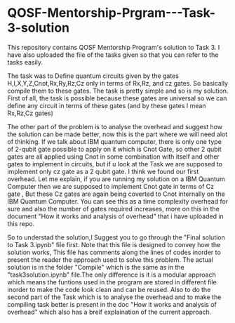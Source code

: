 # QOSF-Mentorship-Prgram---Task-3-solution
This repository contains QOSF Mentorship Program's solution to Task 3. I have also uploaded the file of the tasks given so that you can refer to the tasks easily.

The task was to Define quantum circuits given by the gates H,I,X,Y,Z,Cnot,Rx,Ry,Rz,Cz only in terms of Rx,Rz, and cz gates. So basically compile them to these gates. 
The task is pretty simple and so is my solution.
First of all, the task is possible because these gates are universal so we can define any circuit in terms of these gates (and by these gates I mean  Rx,Rz,Cz gates) 

The other part of the problem is to analyse the overhead and suggest how the solution can be made better, now this is the part where we will need alot of thinking. If we talk about IBM quantum computer, there is only one type of 2-qubit gate possible to apply on it which is Cnot Gate, so other 2 qubit gates are all applied using Cnot in some combination with itself and other gates to implement in circuits, but if u look at the Task we are supposed to implement only cz gate as a 2 qubit gate. I think we found our first overhead. Let me explain, if you are running my solution on a
IBM Quantum Computer then we are supposed to implement Cnot gate in terms of Cz gate , But these Cz gates are again being coverted to Cnot internally on the IBM Quantum Computer. You can see this as a time complexity overhead for sure and also the number of gates required increases, more on this in the document "How it works and analysis of overhead" that i have uploaded in this repo.

So to understad the solution,I Suggest you to go through the "Final solution to Task 3.ipynb" file first. Note that this file is designed to convey how the solution works, This file has comments along the lines of codes inorder to present the reader the approach used to solve this problem. The actual solution is in the folder "Compile" which is the same as in the "task3solution.ipynb" file.The only difference is it is a modular approach which means the funtions used in the program are stored in different file inorder to make the code look clean and can be reused. Also to do the second part of the Task which is to analyse the overhead and to make the compiling task better is present in the doc "How it works and analysis of overhead" which also has a breif explaination of the current approach.



 
